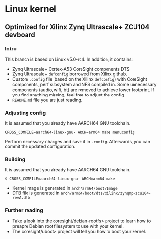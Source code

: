 # Linux kernel
## Optimized for Xilinx Zynq Ultrascale+ ZCU104 devboard

### Intro
This branch is based on Linux v5.0-rc4. In addition, it contains:
* Zynq Ultrascale+ Cortex-A53 CoreSight components DTS
* Zynq Ultrascale+ `defconfig` borrowed from Xilinx github.
* Custom `.config` file (based on the Xilinx `defconfig`) with
  CoreSight components, perf subsystem and NFS compiled in.
  Some unnecessary components (audio, wifi, bt) are removed
  to achieve lower footprint. If you find anything missing,
  feel free to adjust the config.
* `README.md` file you are just reading.

### Adjusting config
It is assumed that you already have AARCH64 GNU toolchain.
```
CROSS_COMPILE=aarch64-linux-gnu- ARCH=arm64 make menuconfig
```

Perform necessary changes and save it in `.config`. Afterwards, you can commit
the updated configuration.

### Building
It is assumed that you already have AARCH64 GNU toolchain.
```
$ CROSS_COMPILE=aarch64-linux-gnu- ARCH=arm64 make
```
* Kernel image is generated in `arch/arm64/boot/Image`
* DTB file is generated in `arch/arm64/boot/dts/xilinx/zynqmp-zcu104-revA.dtb`

### Further reading
* Take a look into the coresight/debian-rootfs> project to learn how to
preapre Debian root filesystem to use with your kernel.
* The coresight/uboot> project will tell you how to boot your kernel.

